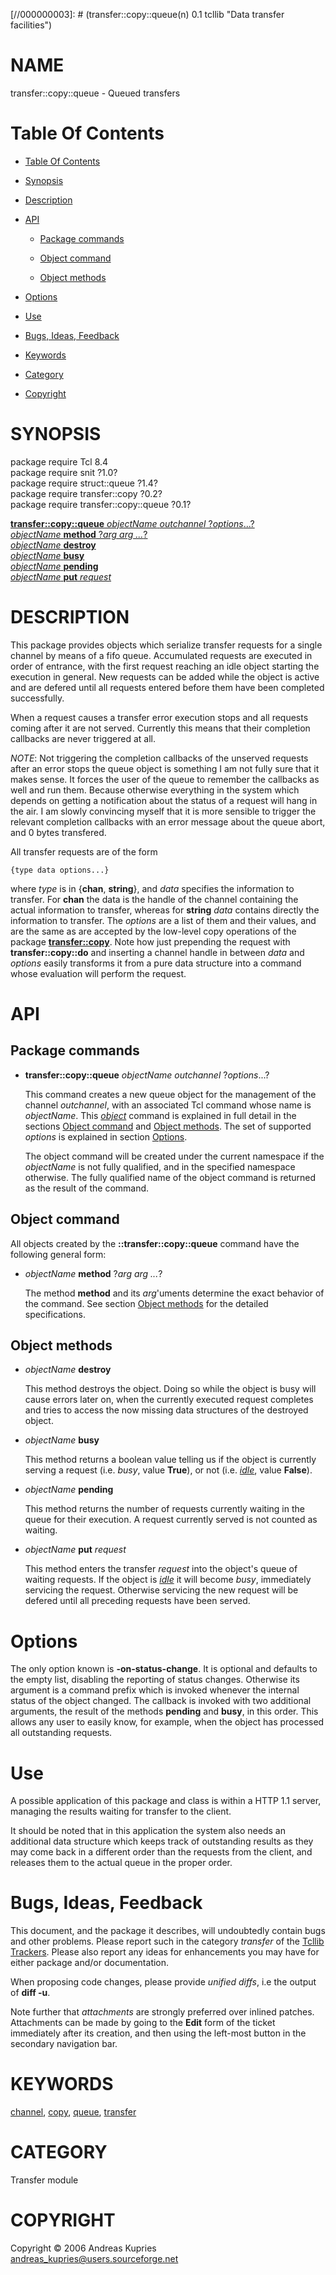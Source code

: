 
[//000000001]: # (transfer::copy::queue - Data transfer facilities)
[//000000002]: # (Generated from file 'tqueue.man' by tcllib/doctools with format 'markdown')
[//000000003]: # (transfer::copy::queue(n) 0.1 tcllib "Data transfer facilities")

# NAME

transfer::copy::queue - Queued transfers

# <a name='toc'></a>Table Of Contents

  -  [Table Of Contents](#toc)

  -  [Synopsis](#synopsis)

  -  [Description](#section1)

  -  [API](#section2)

      -  [Package commands](#subsection1)

      -  [Object command](#subsection2)

      -  [Object methods](#subsection3)

  -  [Options](#section3)

  -  [Use](#section4)

  -  [Bugs, Ideas, Feedback](#section5)

  -  [Keywords](#keywords)

  -  [Category](#category)

  -  [Copyright](#copyright)

# <a name='synopsis'></a>SYNOPSIS

package require Tcl 8.4  
package require snit ?1.0?  
package require struct::queue ?1.4?  
package require transfer::copy ?0.2?  
package require transfer::copy::queue ?0.1?  

[__transfer::copy::queue__ *objectName* *outchannel* ?*options*...?](#1)  
[*objectName* __method__ ?*arg arg ...*?](#2)  
[*objectName* __destroy__](#3)  
[*objectName* __busy__](#4)  
[*objectName* __pending__](#5)  
[*objectName* __put__ *request*](#6)  

# <a name='description'></a>DESCRIPTION

This package provides objects which serialize transfer requests for a single
channel by means of a fifo queue. Accumulated requests are executed in order of
entrance, with the first request reaching an idle object starting the execution
in general. New requests can be added while the object is active and are defered
until all requests entered before them have been completed successfully.

When a request causes a transfer error execution stops and all requests coming
after it are not served. Currently this means that their completion callbacks
are never triggered at all.

*NOTE*: Not triggering the completion callbacks of the unserved requests after
an error stops the queue object is something I am not fully sure that it makes
sense. It forces the user of the queue to remember the callbacks as well and run
them. Because otherwise everything in the system which depends on getting a
notification about the status of a request will hang in the air. I am slowly
convincing myself that it is more sensible to trigger the relevant completion
callbacks with an error message about the queue abort, and 0 bytes transfered.

All transfer requests are of the form

    {type data options...}

where *type* is in {__chan__, __string__}, and *data* specifies the information
to transfer. For __chan__ the data is the handle of the channel containing the
actual information to transfer, whereas for __string__ *data* contains directly
the information to transfer. The *options* are a list of them and their values,
and are the same as are accepted by the low-level copy operations of the package
__[transfer::copy](copyops.md)__. Note how just prepending the request with
__transfer::copy::do__ and inserting a channel handle in between *data* and
*options* easily transforms it from a pure data structure into a command whose
evaluation will perform the request.

# <a name='section2'></a>API

## <a name='subsection1'></a>Package commands

  - <a name='1'></a>__transfer::copy::queue__ *objectName* *outchannel* ?*options*...?

    This command creates a new queue object for the management of the channel
    *outchannel*, with an associated Tcl command whose name is *objectName*.
    This *[object](../../../../index.md#object)* command is explained in full
    detail in the sections [Object command](#subsection2) and [Object
    methods](#subsection3). The set of supported *options* is explained in
    section [Options](#section3).

    The object command will be created under the current namespace if the
    *objectName* is not fully qualified, and in the specified namespace
    otherwise. The fully qualified name of the object command is returned as the
    result of the command.

## <a name='subsection2'></a>Object command

All objects created by the __::transfer::copy::queue__ command have the
following general form:

  - <a name='2'></a>*objectName* __method__ ?*arg arg ...*?

    The method __method__ and its *arg*'uments determine the exact behavior of
    the command. See section [Object methods](#subsection3) for the detailed
    specifications.

## <a name='subsection3'></a>Object methods

  - <a name='3'></a>*objectName* __destroy__

    This method destroys the object. Doing so while the object is busy will
    cause errors later on, when the currently executed request completes and
    tries to access the now missing data structures of the destroyed object.

  - <a name='4'></a>*objectName* __busy__

    This method returns a boolean value telling us if the object is currently
    serving a request (i.e. *busy*, value __True__), or not (i.e.
    *[idle](../../../../index.md#idle)*, value __False__).

  - <a name='5'></a>*objectName* __pending__

    This method returns the number of requests currently waiting in the queue
    for their execution. A request currently served is not counted as waiting.

  - <a name='6'></a>*objectName* __put__ *request*

    This method enters the transfer *request* into the object's queue of waiting
    requests. If the object is *[idle](../../../../index.md#idle)* it will
    become *busy*, immediately servicing the request. Otherwise servicing the
    new request will be defered until all preceding requests have been served.

# <a name='section3'></a>Options

The only option known is __-on-status-change__. It is optional and defaults to
the empty list, disabling the reporting of status changes. Otherwise its
argument is a command prefix which is invoked whenever the internal status of
the object changed. The callback is invoked with two additional arguments, the
result of the methods __pending__ and __busy__, in this order. This allows any
user to easily know, for example, when the object has processed all outstanding
requests.

# <a name='section4'></a>Use

A possible application of this package and class is within a HTTP 1.1 server,
managing the results waiting for transfer to the client.

It should be noted that in this application the system also needs an additional
data structure which keeps track of outstanding results as they may come back in
a different order than the requests from the client, and releases them to the
actual queue in the proper order.

# <a name='section5'></a>Bugs, Ideas, Feedback

This document, and the package it describes, will undoubtedly contain bugs and
other problems. Please report such in the category *transfer* of the [Tcllib
Trackers](http://core.tcl.tk/tcllib/reportlist). Please also report any ideas
for enhancements you may have for either package and/or documentation.

When proposing code changes, please provide *unified diffs*, i.e the output of
__diff -u__.

Note further that *attachments* are strongly preferred over inlined patches.
Attachments can be made by going to the __Edit__ form of the ticket immediately
after its creation, and then using the left-most button in the secondary
navigation bar.

# <a name='keywords'></a>KEYWORDS

[channel](../../../../index.md#channel), [copy](../../../../index.md#copy),
[queue](../../../../index.md#queue), [transfer](../../../../index.md#transfer)

# <a name='category'></a>CATEGORY

Transfer module

# <a name='copyright'></a>COPYRIGHT

Copyright &copy; 2006 Andreas Kupries <andreas_kupries@users.sourceforge.net>
